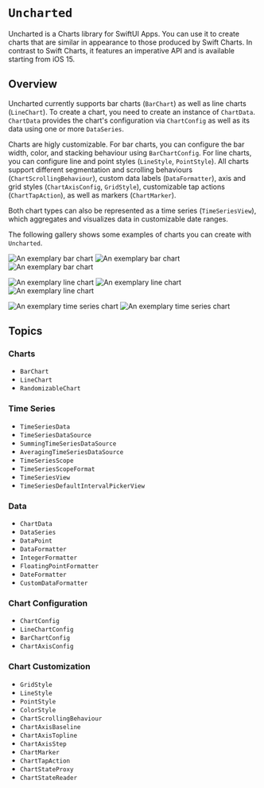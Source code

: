 # ``Uncharted``

Uncharted is a Charts library for SwiftUI Apps. You can use it to create charts that are similar in appearance to those produced by Swift Charts. In contrast to Swift Charts, it features an imperative API and is available starting from iOS 15.

## Overview

Uncharted currently supports bar charts (``BarChart``) as well as line charts (``LineChart``). To create a chart, you need to create an instance of ``ChartData``. `ChartData` provides the chart's configuration via ``ChartConfig`` as well as its data using one or more ``DataSeries``. 

Charts are higly customizable. For bar charts, you can configure the bar width, color, and stacking behaviour using ``BarChartConfig``. For line charts, you can configure line and point styles (``LineStyle``, ``PointStyle``). All charts support different segmentation and scrolling behaviours (``ChartScrollingBehaviour``), custom data labels (``DataFormatter``), axis and grid styles (``ChartAxisConfig``, ``GridStyle``), customizable tap actions (``ChartTapAction``), as well as markers (``ChartMarker``).

Both chart types can also be represented as a time series (``TimeSeriesView``), which aggregates and visualizes data in customizable date ranges.

The following gallery shows some examples of charts you can create with `Uncharted`.

![An exemplary bar chart](BarChartExample1)
![An exemplary bar chart](BarChartExample3)
![An exemplary bar chart](BarChartExample4)

![An exemplary line chart](LineChartExample1)
![An exemplary line chart](LineChartExample5)
![An exemplary line chart](LineChartExample7)

![An exemplary time series chart](TimeSeriesBarMonth)
![An exemplary time series chart](TimeSeriesTransitionWeek)


## Topics

### Charts

- ``BarChart``
- ``LineChart``
- ``RandomizableChart``

### Time Series

- ``TimeSeriesData``
- ``TimeSeriesDataSource``
- ``SummingTimeSeriesDataSource``
- ``AveragingTimeSeriesDataSource``
- ``TimeSeriesScope``
- ``TimeSeriesScopeFormat``
- ``TimeSeriesView``
- ``TimeSeriesDefaultIntervalPickerView``

### Data

- ``ChartData``
- ``DataSeries``
- ``DataPoint``
- ``DataFormatter``
- ``IntegerFormatter``
- ``FloatingPointFormatter``
- ``DateFormatter``
- ``CustomDataFormatter``

### Chart Configuration

- ``ChartConfig``
- ``LineChartConfig``
- ``BarChartConfig``
- ``ChartAxisConfig``

### Chart Customization

- ``GridStyle``
- ``LineStyle``
- ``PointStyle``
- ``ColorStyle``
- ``ChartScrollingBehaviour``
- ``ChartAxisBaseline``
- ``ChartAxisTopline``
- ``ChartAxisStep``
- ``ChartMarker``
- ``ChartTapAction``
- ``ChartStateProxy``
- ``ChartStateReader``
